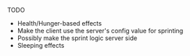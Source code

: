 TODO
* Health/Hunger-based effects
* Make the client use the server's config value for sprinting
* Possibly make the sprint logic server side
* Sleeping effects
